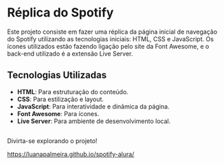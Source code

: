 # Réplica do Spotify

Este projeto consiste em fazer uma réplica da página inicial de navegação do Spotify utilizando as tecnologias iniciais: HTML, CSS e JavaScript. Os ícones utilizados estão fazendo ligação pelo site da Font Awesome, e o back-end utilizado é a extensão Live Server.

## Tecnologias Utilizadas

- **HTML**: Para estruturação do conteúdo.
- **CSS**: Para estilização e layout.
- **JavaScript**: Para interatividade e dinâmica da página.
- **Font Awesome**: Para ícones.
- **Live Server**: Para ambiente de desenvolvimento local.

## 
Divirta-se explorando o projeto!

https://luanapalmeira.github.io/spotify-alura/
